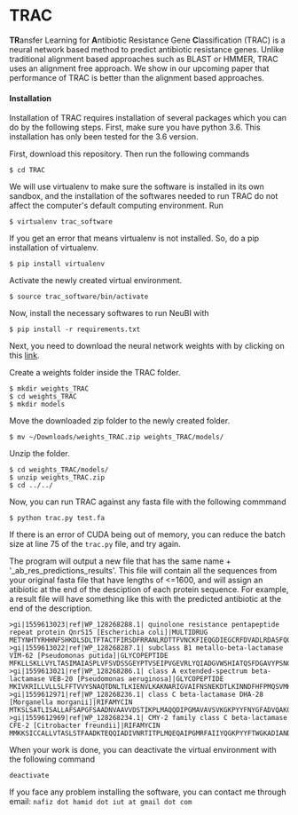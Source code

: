 # TRAC
**TR**ansfer Learning for **A**ntibiotic Resistance Gene **C**lassification (TRAC) is a neural network based method to 
predict antibiotic resistance genes. Unlike traditional alignment based approaches such as BLAST or HMMER, TRAC uses an
alignment free approach. We show in our upcoming paper that performance of TRAC is better than the alignment based approaches. 

#### Installation

Installation of TRAC requires installation of several packages which you can do by the following steps. First, make sure
you have python 3.6. This installation has only been tested for the 3.6 version.

First, download this repository. Then run the following commands

```
$ cd TRAC
```

We will use virtualenv to make sure the software is installed in its own sandbox, and the installation of the softwares 
needed to run TRAC do not affect the computer's default computing environment. Run

```
$ virtualenv trac_software
```

If you get an error that means virtualenv is not installed. So, do a pip installation of virtualenv.

```
$ pip install virtualenv
```

Activate the newly created virtual environment.

```
$ source trac_software/bin/activate
```

Now, install the necessary softwares to run NeuBI with

```
$ pip install -r requirements.txt
```

Next, you need to download the neural network weights with by clicking on this 
[link](https://www.dropbox.com/sh/4qztwin2zkehmz0/AAB71w2o-vxKBGNRi709Cx-6a?dl=0). 

Create a weights folder inside the TRAC folder.

```
$ mkdir weights_TRAC
$ cd weights_TRAC
$ mkdir models
```

Move the downloaded zip folder to the newly created folder.

```
$ mv ~/Downloads/weights_TRAC.zip weights_TRAC/models/
```

Unzip the folder.

```
$ cd weights_TRAC/models/
$ unzip weights_TRAC.zip
$ cd ../../
```

Now, you can run TRAC against any fasta file with the following commmand

```
$ python trac.py test.fa
```
If there is an error of CUDA being out of memory, you can reduce the batch size at line 75 of the `trac.py` file, and
try again.


The program will output a new file that has the same name + '_ab_res_predictions_results'. This file will contain all 
the sequences from your original fasta file that have lengths of <=1600, and will assign an atibiotic at the end of
the desciption of each protein sequence. For example, a result file will have something like this with the predicted
antibiotic at the end of the description.

```
>gi|1559613023|ref|WP_128268288.1| quinolone resistance pentapeptide repeat protein QnrS15 [Escherichia coli]|MULTIDRUG
METYNHTYRHHNFSHKDLSDLTFTACTFIRSDFRRANLRDTTFVNCKFIEQGDIEGCRFDVADLRDASFQQCQLAMANFSNANCYGIEFRACDLKGANFSRTNFAHQVSNRMYFCSAFISGCNLSYANMERVCLEKCELFENRWIGTNLAGASLKESDLSRGVFSEDVWGQFSLQGANLCHAELDGLDPRKVDTSGIKIAAWQQELILEALGIVVYPD
>gi|1559613022|ref|WP_128268287.1| subclass B1 metallo-beta-lactamase VIM-62 [Pseudomonas putida]|GLYCOPEPTIDE
MFKLLSKLLVYLTASIMAIASPLVFSVDSSGEYPTVSEIPVGEVRLYQIADGVWSHIATQSFDGAVYPSNGLIVRDGDELLLIDTAWGAKNTAALLAEIEKQIGLPVTRAVSTHFHDDRVGGVDVLRAAGVATYASPSTRRLAEVEGNEIPTHSLEGLSSSGDAVRFGPVELFYPGAAHSTDNLVVYVPSASVLYGGCAIYELSRTSAGNVADADLAEWPTSIERIQQHYPEAQFVIPGHGLPGGLDLLKHTTNVVKAHTNRSVVE
>gi|1559613021|ref|WP_128268286.1| class A extended-spectrum beta-lactamase VEB-20 [Pseudomonas aeruginosa]|GLYCOPEPTIDE
MKIVKRILLVLLSLFFTVVYSNAQTDNLTLKIENVLKAKNARIGVAIFNSNEKDTLKINNDFHFPMQSVMKFPIALAVLSEIDKGNLSFEQKIEITPQDLLPKTWSPIKEEFPNGTTLTIEQILNYTVSESDNIGCDILLKLIGGTDSVQKFLNANHFTDISIKANEEQMHKDWNTQYQNWATPTAMNKLLIDTYNNKNQLLSKKSYDFIWKIMRETTTGSNRLKGQLPKNTIVAHRTGTSGINNGIAAATNDVGVITLPNGQLIFISVFVAESKETSEINEKIISDIAKITWNYYLNK
>gi|1559612971|ref|WP_128268236.1| class C beta-lactamase DHA-28 [Morganella morganii]|RIFAMYCIN
MTKSLSATLISALLAFSAPGFSAADNVAAVVDSTIKPLMAQQDIPGMAVAVSVKGKPYYFNYGFADVQAKQPVTENTLFELGSVSKTFTGVLGAVSVAKKEMTLNDPAAKYQPELALPQWKGITLLDLATYTAGGLPLQVPDAVKNRADLLNFYQQWQPSWQPGDMRLYANSSIGLFGALTANAAGMPYEQLLTARILAPLGLSHTFITVPESAQSQYAYGYKNKKPVRVSPGQLDAESYGVKSASKDMLRWAEMNMEPSRTGNADLEMAMYLAQTRYYKTVAINQGLGWEMYDWPQQKDMIINGVTNEVALQPHPVTDNQVQPYNRASWVHKTGATTGFGAYVAFIPEKQVAIVILANKNYPNTERVKAAQAILSALE
>gi|1559612969|ref|WP_128268234.1| CMY-2 family class C beta-lactamase CFE-2 [Citrobacter freundii]|RIFAMYCIN
MMKKSICCALLVTASLSTFAADKTEQQIADIVNRTITPLMQEQAIPGMRFAIIYQGKPYYFTWGKADIANDRPVTRQTLFELGSVSKTFNGVLGGDAIARGEIKLSDPVTQYWPKLTGKQWLGISLLHLATYTAGGLPLQVPDDVTDKAALLRFYQNWQPQWAPGAKRLYANPSIGLFGALAVKPSGMGYEEAMTKRVLQPLKLAHTWITVPQSEQKDYALGYREGRPVHVSPGQLDAEAYGVKSSLVDMTRWIQANMDASQVQEKTLRQGIEIAQARYWHIGDMYQGLGWEMVNWPVNADSIINGSDSKVALAALPAVEVNPPAPAVKASWVHKTGTSGGFGTYVALVPEKNLVGMMLANKSYPKPARVEAAWRILEKLQ

```

When your work is done, you can deactivate the virtual environment with the following command

```
deactivate
```

If you face any problem installing the software, you can contact me through email: `nafiz dot hamid dot iut at gmail dot com`
